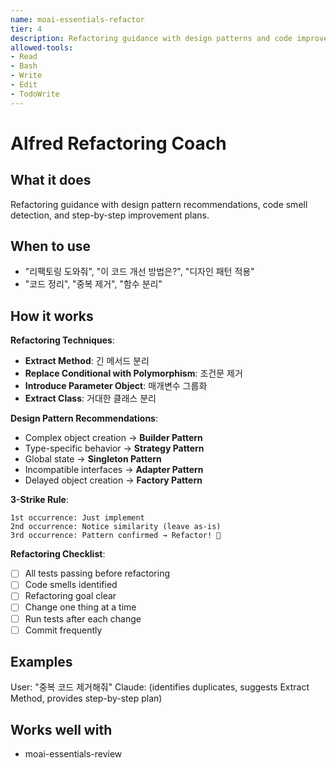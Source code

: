 ```yaml
---
name: moai-essentials-refactor
tier: 4
description: Refactoring guidance with design patterns and code improvement strategies
allowed-tools:
- Read
- Bash
- Write
- Edit
- TodoWrite
---
```


# Alfred Refactoring Coach

## What it does

Refactoring guidance with design pattern recommendations, code smell detection, and step-by-step improvement plans.

## When to use

- "리팩토링 도와줘", "이 코드 개선 방법은?", "디자인 패턴 적용"
- "코드 정리", "중복 제거", "함수 분리"

## How it works

**Refactoring Techniques**:
- **Extract Method**: 긴 메서드 분리
- **Replace Conditional with Polymorphism**: 조건문 제거
- **Introduce Parameter Object**: 매개변수 그룹화
- **Extract Class**: 거대한 클래스 분리

**Design Pattern Recommendations**:
- Complex object creation → **Builder Pattern**
- Type-specific behavior → **Strategy Pattern**
- Global state → **Singleton Pattern**
- Incompatible interfaces → **Adapter Pattern**
- Delayed object creation → **Factory Pattern**

**3-Strike Rule**:
```
1st occurrence: Just implement
2nd occurrence: Notice similarity (leave as-is)
3rd occurrence: Pattern confirmed → Refactor! 🔧
```

**Refactoring Checklist**:
- [ ] All tests passing before refactoring
- [ ] Code smells identified
- [ ] Refactoring goal clear
- [ ] Change one thing at a time
- [ ] Run tests after each change
- [ ] Commit frequently

## Examples

User: "중복 코드 제거해줘"
Claude: (identifies duplicates, suggests Extract Method, provides step-by-step plan)
## Works well with

- moai-essentials-review
